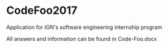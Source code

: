 # CodeFoo2017
Application for IGN's software engineering internship program

All answers and information can be found in Code-Foo.docx
